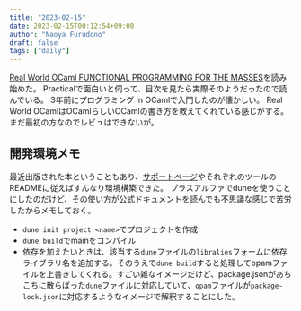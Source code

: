 ```yaml
---
title: "2023-02-15"
date: 2023-02-15T00:12:54+09:00
author: "Naoya Furudono"
draft: false
tags: ["daily"]
---
```


[Real World OCaml FUNCTIONAL PROGRAMMING FOR THE MASSES](https://dev.realworldocaml.org/index.html)を読み始めた。
Practicalで面白いと伺って、目次を見たら実際そのようだったので読んでいる。
3年前にプログラミング in OCamlで入門したのが懐かしい。
Real World OCamlはOCamlらしいOCamlの書き方を教えてくれている感じがする。
まだ最初の方なのでレビュはできないが。

## 開発環境メモ

最近出版された本ということもあり、[サポートページ](https://dev.realworldocaml.org/install.html)やそれぞれのツールのREADMEに従えばすんなり環境構築できた。
プラスアルファでduneを使うことにしたのだけど、その使い方が公式ドキュメントを読んでも不思議な感じで苦労したからメモしておく。

- `dune init project <name>`でプロジェクトを作成
- `dune build`でmainをコンパイル
- 依存を加えたいときは、該当する`dune`ファイルの`libralies`フォームに依存ライブラリ名を追加する。そのうえで`dune build`すると処理してopamファイルを上書きしてくれる。すごい雑なイメージだけど、package.jsonがあちこちに散らばった`dune`ファイルに対応していて、`opam`ファイルが`package-lock.json`に対応するようなイメージで解釈することにした。

